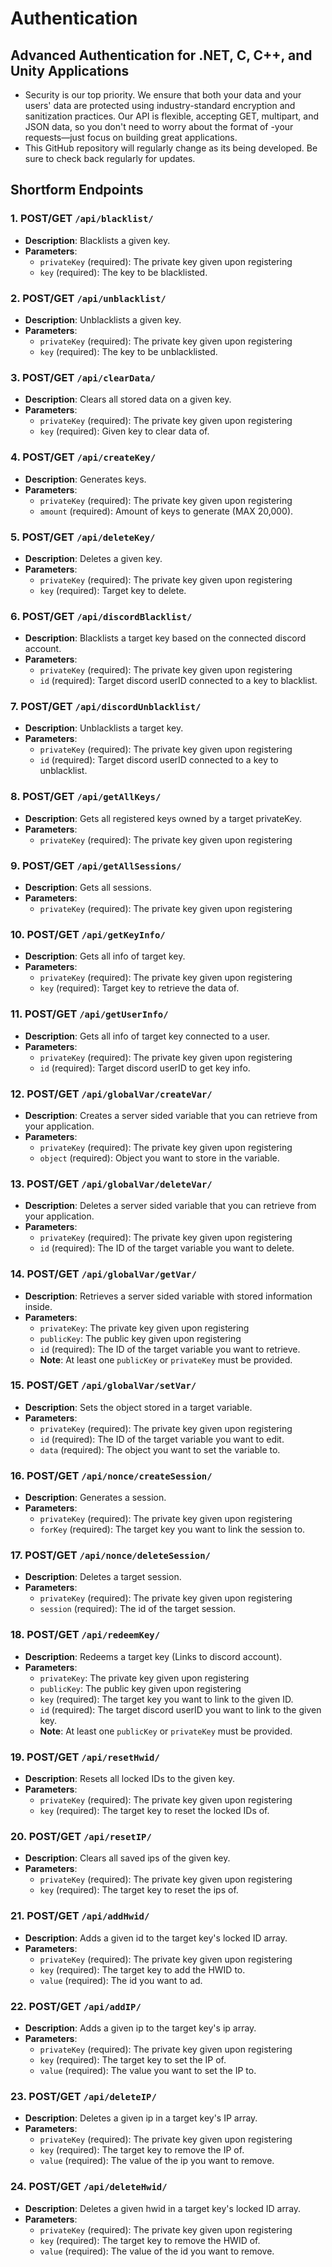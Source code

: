 # Authentication
## Advanced Authentication for .NET, C, C++, and Unity Applications
- Security is our top priority. We ensure that both your data and your users' data are protected using industry-standard encryption and sanitization practices. Our API is flexible, accepting GET, multipart, and JSON data, so you don't need to worry about the format of -your requests—just focus on building great applications.
- This GitHub repository will regularly change as its being developed. Be sure to check back regularly for updates.
## Shortform Endpoints
### 1. POST/GET `/api/blacklist/`
- **Description**: Blacklists a given key.
- **Parameters**:
  - `privateKey` (required): The private key given upon registering
  - `key` (required): The key to be blacklisted.
### 2. POST/GET `/api/unblacklist/`
- **Description**: Unblacklists a given key.
- **Parameters**:
  - `privateKey` (required): The private key given upon registering
  - `key` (required): The key to be unblacklisted.
### 3. POST/GET `/api/clearData/`
- **Description**: Clears all stored data on a given key.
- **Parameters**:
  - `privateKey` (required): The private key given upon registering
  - `key` (required): Given key to clear data of.
### 4. POST/GET `/api/createKey/`
- **Description**: Generates keys.
- **Parameters**:
  - `privateKey` (required): The private key given upon registering
  - `amount` (required): Amount of keys to generate (MAX 20,000).
### 5. POST/GET `/api/deleteKey/`
- **Description**: Deletes a given key.
- **Parameters**:
  - `privateKey` (required): The private key given upon registering
  - `key` (required): Target key to delete.
### 6. POST/GET `/api/discordBlacklist/`
- **Description**: Blacklists a target key based on the connected discord account.
- **Parameters**:
  - `privateKey` (required): The private key given upon registering
  - `id` (required): Target discord userID connected to a key to blacklist.
### 7. POST/GET `/api/discordUnblacklist/`
- **Description**: Unblacklists a target key.
- **Parameters**:
  - `privateKey` (required): The private key given upon registering
  - `id` (required): Target discord userID connected to a key to unblacklist.
### 8. POST/GET `/api/getAllKeys/`
- **Description**: Gets all registered keys owned by a target privateKey.
- **Parameters**:
  - `privateKey` (required): The private key given upon registering
### 9. POST/GET `/api/getAllSessions/`
- **Description**: Gets all sessions.
- **Parameters**:
  - `privateKey` (required): The private key given upon registering
### 10. POST/GET `/api/getKeyInfo/`
- **Description**: Gets all info of target key.
- **Parameters**:
  - `privateKey` (required): The private key given upon registering
  - `key` (required): Target key to retrieve the data of.
### 11. POST/GET `/api/getUserInfo/`
- **Description**: Gets all info of target key connected to a user.
- **Parameters**:
  - `privateKey` (required): The private key given upon registering
  - `id` (required): Target discord userID to get key info.
### 12. POST/GET `/api/globalVar/createVar/`
- **Description**: Creates a server sided variable that you can retrieve from your application.
- **Parameters**:
  - `privateKey` (required): The private key given upon registering
  - `object` (required): Object you want to store in the variable.
### 13. POST/GET `/api/globalVar/deleteVar/`
- **Description**: Deletes a server sided variable that you can retrieve from your application.
- **Parameters**:
  - `privateKey` (required): The private key given upon registering
  - `id` (required): The ID of the target variable you want to delete.
### 14. POST/GET `/api/globalVar/getVar/`
- **Description**: Retrieves a server sided variable with stored information inside.
- **Parameters**:
  - `privateKey`: The private key given upon registering
  - `publicKey`: The public key given upon registering
  - `id` (required): The ID of the target variable you want to retrieve.
  - **Note**: At least one `publicKey` or `privateKey` must be provided.
### 15. POST/GET `/api/globalVar/setVar/`
- **Description**: Sets the object stored in a target variable.
- **Parameters**:
  - `privateKey` (required): The private key given upon registering
  - `id` (required): The ID of the target variable you want to edit.
  - `data` (required): The object you want to set the variable to.
### 16. POST/GET `/api/nonce/createSession/`
- **Description**: Generates a session.
- **Parameters**:
  - `privateKey` (required): The private key given upon registering
  - `forKey` (required): The target key you want to link the session to.
### 17. POST/GET `/api/nonce/deleteSession/`
- **Description**: Deletes a target session.
- **Parameters**:
  - `privateKey` (required): The private key given upon registering
  - `session` (required): The id of the target session.
### 18. POST/GET `/api/redeemKey/`
- **Description**: Redeems a target key (Links to discord account).
- **Parameters**:
  - `privateKey`: The private key given upon registering
  - `publicKey`: The public key given upon registering
  - `key` (required): The target key you want to link to the given ID.
  - `id` (required): The target discord userID you want to link to the given key.
  - **Note**: At least one `publicKey` or `privateKey` must be provided.
### 19. POST/GET `/api/resetHwid/`
- **Description**: Resets all locked IDs to the given key.
- **Parameters**:
  - `privateKey` (required): The private key given upon registering
  - `key` (required): The target key to reset the locked IDs of.
### 20. POST/GET `/api/resetIP/`
- **Description**: Clears all saved ips of the given key.
- **Parameters**:
  - `privateKey` (required): The private key given upon registering
  - `key` (required): The target key to reset the ips of.
### 21. POST/GET `/api/addHwid/`
- **Description**: Adds a given id to the target key's locked ID array.
- **Parameters**:
  - `privateKey` (required): The private key given upon registering
  - `key` (required): The target key to add the HWID to.
  - `value` (required): The id you want to ad.
### 22. POST/GET `/api/addIP/`
- **Description**: Adds a given ip to the target key's ip array.
- **Parameters**:
  - `privateKey` (required): The private key given upon registering
  - `key` (required): The target key to set the IP of.
  - `value` (required): The value you want to set the IP to.
### 23. POST/GET `/api/deleteIP/`
- **Description**: Deletes a given ip in a target key's IP array.
- **Parameters**:
  - `privateKey` (required): The private key given upon registering
  - `key` (required): The target key to remove the IP of.
  - `value` (required): The value of the ip you want to remove.
### 24. POST/GET `/api/deleteHwid/`
- **Description**: Deletes a given hwid in a target key's locked ID array.
- **Parameters**:
  - `privateKey` (required): The private key given upon registering
  - `key` (required): The target key to remove the HWID of.
  - `value` (required): The value of the id you want to remove.
